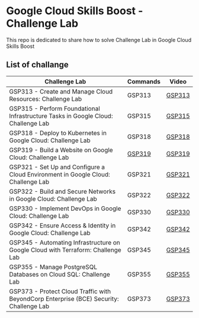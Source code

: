 
# Google Cloud Skills Boost - Challenge Lab

This repo is dedicated to share how to solve Challenge Lab in Google Cloud Skills Boost


## List of challange

| Challenge Lab                                                                           | Commands                     | Video                                  |
| --------------------------------------------------------------------------------------- | ---------------------------- | -------------------------------------- |
| GSP313 - Create and Manage Cloud Resources: Challenge Lab                               | GSP313                       | [GSP313](https://youtu.be/zv25HHm8kmA) |
| GSP315 - Perform Foundational Infrastructure Tasks in Google Cloud: Challenge Lab       | GSP315                       | [GSP315](https://youtu.be/Kz1hAcN9Fak) |
| GSP318 - Deploy to Kubernetes in Google Cloud: Challenge Lab                            | GSP318                       | [GSP318](https://youtu.be/wPOufQeHX9c) |
| GSP319 - Build a Website on Google Cloud: Challenge Lab                                 | [GSP319](Commands/GSP319.md) | [GSP319](https://youtu.be/XgU0zYh0RqY) |
| GSP321 - Set Up and Configure a Cloud Environment in Google Cloud: Challenge Lab        | GSP321                       | [GSP321](https://youtu.be/wK_nFmHSsFc) |
| GSP322 - Build and Secure Networks in Google Cloud: Challenge Lab                       | GSP322                       | [GSP322](https://youtu.be/VbwP_kUQtOs) |
| GSP330 - Implement DevOps in Google Cloud: Challenge Lab                                | GSP330                       | [GSP330](https://youtu.be/zrQjH22czUs) |
| GSP342 - Ensure Access & Identity in Google Cloud: Challenge Lab                        | GSP342                       | [GSP342](https://youtu.be/RJrRDUb2Ppw) |
| GSP345 - Automating Infrastructure on Google Cloud with Terraform: Challenge Lab        | GSP345                       | [GSP345](https://youtu.be/XyZj2q0UDUo) |
| GSP355 - Manage PostgreSQL Databases on Cloud SQL: Challenge Lab                        | GSP355                       | [GSP355](https://youtu.be/3ygc1eWcdVo) |
| GSP373 - Protect Cloud Traffic with BeyondCorp Enterprise (BCE) Security: Challenge Lab | GSP373                       | [GSP373](https://youtu.be/S_juzMQvkks) |